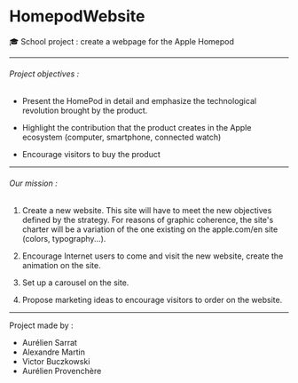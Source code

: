 # HomepodWebsite
:mortar_board: School project : create a webpage for the Apple Homepod

---------------------------------------------------


 ###### Project objectives : 
- Present the HomePod in detail and emphasize the technological revolution brought by the product.

- Highlight the contribution that the product creates in the Apple ecosystem (computer, smartphone, connected watch)

- Encourage visitors to buy the product


---------------------------------------------------

###### Our mission : 
1. Create a new website. This site will have to meet the new objectives defined by the strategy. For reasons of graphic coherence, the site's charter will be a variation of the one existing on the apple.com/en site (colors, typography...).

2. Encourage Internet users to come and visit the new website, create the animation on the site.

3. Set up a carousel on the site.

4. Propose marketing ideas to encourage visitors to order on the website.

---------------------------------------------------

Project made by : 
- Aurélien Sarrat
- Alexandre Martin
- Victor Buczkowski
- Aurélien Provenchère